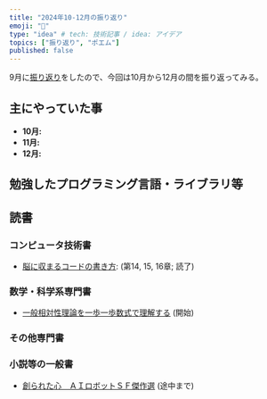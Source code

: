 ```yaml
---
title: "2024年10-12月の振り返り"
emoji: "🌊"
type: "idea" # tech: 技術記事 / idea: アイデア
topics: ["振り返り", "ポエム"]
published: false
---
```

9月に[振り返り](./926-2024-3q-retorspective)をしたので、今回は10月から12月の間を振り返ってみる。

## 主にやっていた事

* **10月:** 
* **11月:** 
* **12月:** 

## 勉強したプログラミング言語・ライブラリ等


## 読書

### コンピュータ技術書

* [脳に収まるコードの書き方](https://amzn.to/4cPSxN6): (第14, 15, 16章; 読了)

### 数学・科学系専門書

* [一般相対性理論を一歩一歩数式で理解する](https://amzn.to/3z5kzWr) (開始)

### その他専門書


### 小説等の一般書

* [創られた心　ＡＩロボットＳＦ傑作選](https://amzn.to/3XaDyGV) (途中まで)

